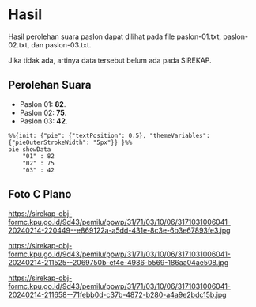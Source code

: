# Hasil

Hasil perolehan suara paslon dapat dilihat pada file paslon-01.txt, paslon-02.txt, dan paslon-03.txt.

Jika tidak ada, artinya data tersebut belum ada pada SIREKAP.

## Perolehan Suara

 * Paslon 01: **82**.
 * Paslon 02: **75**.
 * Paslon 03: **42**.

```mermaid
%%{init: {"pie": {"textPosition": 0.5}, "themeVariables": {"pieOuterStrokeWidth": "5px"}} }%%
pie showData
    "01" : 82
    "02" : 75
    "03" : 42
```
## Foto C Plano

https://sirekap-obj-formc.kpu.go.id/9d43/pemilu/ppwp/31/71/03/10/06/3171031006041-20240214-220449--e869122a-a5dd-431e-8c3e-6b3e67893fe3.jpg

https://sirekap-obj-formc.kpu.go.id/9d43/pemilu/ppwp/31/71/03/10/06/3171031006041-20240214-211525--2069750b-ef4e-4986-b569-186aa04ae508.jpg

https://sirekap-obj-formc.kpu.go.id/9d43/pemilu/ppwp/31/71/03/10/06/3171031006041-20240214-211658--71febb0d-c37b-4872-b280-a4a9e2bdc15b.jpg
